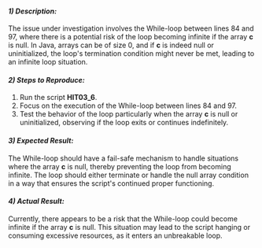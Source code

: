 ﻿#### ***1) Description:***
The issue under investigation involves the While-loop between lines 84 and 97, where there is a potential risk of the loop becoming infinite if the array **c** is null. In Java, arrays can be of size 0, and if **c** is indeed null or uninitialized, the loop's termination condition might never be met, leading to an infinite loop situation.
#### ***2) Steps to Reproduce:***
1. Run the script **HIT03\_6**.
1. Focus on the execution of the While-loop between lines 84 and 97.
1. Test the behavior of the loop particularly when the array **c** is null or uninitialized, observing if the loop exits or continues indefinitely.
#### ***3) Expected Result:***
The While-loop should have a fail-safe mechanism to handle situations where the array **c** is null, thereby preventing the loop from becoming infinite. The loop should either terminate or handle the null array condition in a way that ensures the script's continued proper functioning.
#### ***4) Actual Result:***
Currently, there appears to be a risk that the While-loop could become infinite if the array **c** is null. This situation may lead to the script hanging or consuming excessive resources, as it enters an unbreakable loop.

